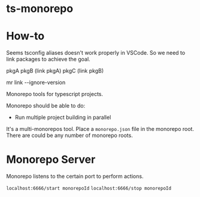 # ts-monorepo

# How-to
Seems tsconfig aliases doesn't work properly in VSCode. So we need to link packages to achieve the goal.

pkgA
  pkgB (link pkgA)
    pkgC (link pkgB)

mr link --ignore-version

Monorepo tools for typescript projects.

Monorepo should be able to do:
- Run multiple project building in parallel

It's a multi-monorepos tool. Place a `monorepo.json` file in the monorepo root. There are could be any number of monorepo roots.

# Monorepo Server

Monorepo listens to the certain port to perform actions.

`localhost:6666/start monorepoId`
`localhost:6666/stop monorepoId`
